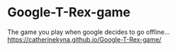 # Google-T-Rex-game
The game you play when google decides to go offline...
https://catherinekyna.github.io/Google-T-Rex-game/
